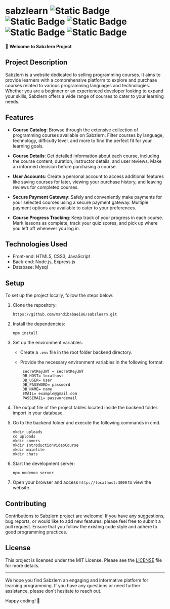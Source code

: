 # sabzlearn <img alt="Static Badge" src="https://img.shields.io/badge/Node_Js-Backend?logo=nodedotjs&label=Backend"> <img alt="Static Badge" src="https://img.shields.io/badge/express-framework?logo=express&logoColor=white&label=framework"> <img alt="Static Badge" src="https://img.shields.io/badge/html-languages?logo=html5&logoColor=white&labelColor=red&color=red"> <img alt="Static Badge" src="https://img.shields.io/badge/css3-languages?logo=css3&logoColor=white&labelColor=blue&color=blue"> <img alt="Static Badge" src="https://img.shields.io/badge/javascript-languages?logo=css3&logoColor=white&labelColor=yellow&color=yellow">


👋 **Welcome to Sabzlern Project**

## Project Description

Sabzlern is a website dedicated to selling programming courses. It aims to provide learners with a comprehensive platform to explore and purchase courses related to various programming languages and technologies. Whether you are a beginner or an experienced developer looking to expand your skills, Sabzlern offers a wide range of courses to cater to your learning needs.

## Features

- **Course Catalog**: Browse through the extensive collection of programming courses available on Sabzlern. Filter courses by language, technology, difficulty level, and more to find the perfect fit for your learning goals.

- **Course Details**: Get detailed information about each course, including the course content, duration, instructor details, and user reviews. Make an informed decision before purchasing a course.

- **User Accounts**: Create a personal account to access additional features like saving courses for later, viewing your purchase history, and leaving reviews for completed courses.

- **Secure Payment Gateway**: Safely and conveniently make payments for your selected courses using a secure payment gateway. Multiple payment options are available to cater to your preferences.

- **Course Progress Tracking**: Keep track of your progress in each course. Mark lessons as complete, track your quiz scores, and pick up where you left off whenever you log in.

## Technologies Used

- Front-end: HTML5, CSS3, JavaScript
- Back-end: Node.js, Express.js
- Database: Mysql

## Setup

To set up the project locally, follow the steps below:

1. Clone the repository:

   ```
   https://github.com/mahdibabaei86/sabzlearn.git
   ```

3. Install the dependencies:

   ```
   npm install
   ```

4. Set up the environment variables:
   
   - Create a `.env` file in the root folder backend directory.
   - Provide the necessary environment variables in the following format:

     ```
      secretKeyJWT = secretKeyJWT
      DB_HOST= localhost
      DB_USER= User
      DB_PASSWORD= password
      DB_NAME= name
      EMAIL= example@gmail.com
      PASSEMAIL= passwordemail
     ```

5. The output file of the project tables located inside the backend folder. import in your database.
6. Go to the backend folder and execute the following commands in cmd.

   ```
   mkdir uploads
   cd uploads
   mkdir covers
   mkdir IntroductionVideoCourse
   mkdir mainfile
   mkdir chats
   ```

7. Start the development server:

   ```
   npm nodemon server
   ```

8. Open your browser and access `http://localhost:3000` to view the website.

## Contributing

Contributions to Sabzlern project are welcome! If you have any suggestions, bug reports, or would like to add new features, please feel free to submit a pull request. Ensure that you follow the existing code style and adhere to good programming practices.

## License

This project is licensed under the MIT License. Please see the [LICENSE](LICENSE) file for more details.

---

We hope you find Sabzlern an engaging and informative platform for learning programming. If you have any questions or need further assistance, please don't hesitate to reach out.

Happy coding! 🚀
